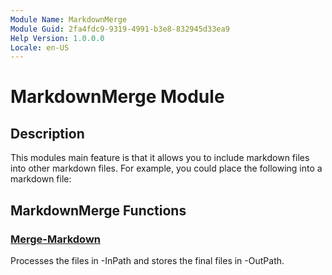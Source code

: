 ```yaml
---
Module Name: MarkdownMerge
Module Guid: 2fa4fdc9-9319-4991-b3e8-832945d33ea9
Help Version: 1.0.0.0
Locale: en-US
---
```


# MarkdownMerge Module

## Description

This modules main feature is that it allows you to include markdown files into other markdown files.  For example, you could place the following into a markdown file:

## MarkdownMerge Functions

### [Merge-Markdown](Merge-Markdown.md)

Processes the files in -InPath and stores the final files in -OutPath.



